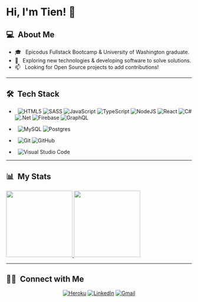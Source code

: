 # Hi, I'm Tien! 👋


## 💻 &nbsp;About Me 

- 🎓 &nbsp; Epicodus Fullstack Bootcamp & University of Washington graduate.
- 🚀  &nbsp; Exploring new technologies & developing software to solve solutions.
- 📫 &nbsp; Looking for Open Source projects to add contributions!

<hr />

## 🛠 &nbsp;Tech Stack

- &nbsp;
  <img alt="HTML5" src="https://img.shields.io/badge/html5-%23E34F26.svg?style=for-the-badge&logo=html5&logoColor=white"/>
  <img alt="SASS" src="https://img.shields.io/badge/SASS-hotpink.svg?style=for-the-badge&logo=SASS&logoColor=white"/>
  <img alt="JavaScript" src="https://img.shields.io/badge/javascript-%23323330.svg?style=for-the-badge&logo=javascript&logoColor=%23F7DF1E"/>
  <img alt="TypeScript" src="https://img.shields.io/badge/typescript-%23007ACC.svg?style=for-the-badge&logo=typescript&logoColor=white"/>
  <img alt="NodeJS" src="https://img.shields.io/badge/node.js-%2343853D.svg?style=for-the-badge&logo=node-dot-js&logoColor=white"/>
  <img alt="React" src="https://img.shields.io/badge/react-%2320232a.svg?style=for-the-badge&logo=react&logoColor=%2361DAFB"/>
  <img alt="C#" src="https://img.shields.io/badge/c%23-%23239120.svg?style=for-the-badge&logo=c-sharp&logoColor=white"/>
  <img alt=".Net" src="https://img.shields.io/badge/.NET-5C2D91?style=for-the-badge&logo=.net&logoColor=white"/>
  <img alt="Firebase" src="https://img.shields.io/badge/firebase-%23039BE5.svg?style=for-the-badge&logo=firebase"/>
  <img alt="GraphQL" src="https://img.shields.io/badge/-GraphQL-E10098?style=for-the-badge&logo=graphql"/>

- &nbsp;
  <img alt="MySQL" src="https://img.shields.io/badge/mysql-%2300f.svg?style=for-the-badge&logo=mysql&logoColor=white"/>
  <img alt="Postgres" src ="https://img.shields.io/badge/postgres-%23316192.svg?style=for-the-badge&logo=postgresql&logoColor=white"/>

- &nbsp;
  <img alt="Git" src="https://img.shields.io/badge/git-%23F05033.svg?style=for-the-badge&logo=git&logoColor=white"/>
  <img alt="GitHub" src="https://img.shields.io/badge/github-%23121011.svg?style=for-the-badge&logo=github&logoColor=white"/>

- &nbsp;
  <img alt="Visual Studio Code" src="https://img.shields.io/badge/VisualStudioCode-0078d7.svg?style=for-the-badge&logo=visual-studio-code&logoColor=white"/>

<hr />

## 	📊  &nbsp;My Stats
<p>
<a href="https://github.com/AVS1508">
  <img height="180em" src="https://github-readme-stats.vercel.app/api?username=tien96ng&show_icons=true&theme=radical" />
  <img height="180em" src="https://github-readme-stats-eight-theta.vercel.app/api/top-langs/?username=tien96ng&theme=radical&layout=compact&exclude_lang=java+r" />
</a>
</p>

<hr />

##  🤝🏻 &nbsp;Connect with Me

<p align="center">
<a href="https://tienapp.com/"><img alt="Heroku" src="https://img.shields.io/badge/TienApp-%23430098.svg?style=for-the-badge&logo=heroku&logoColor=white"/></a>
<a href="https://www.linkedin.com/in/nguyentien96/"><img alt="LinkedIn" src="https://img.shields.io/badge/Tien Nguyen-%230077B5.svg?style=for-the-badge&logo=linkedin&logoColor=white"/></a>
<a href="mailto:tien96ng@gmail.com"><img alt="Gmail" src="https://img.shields.io/badge/tien96ng-D14836?style=for-the-badge&logo=gmail&logoColor=white" /></a>

<!--
**tien96ng/tien96ng** is a ✨ _special_ ✨ repository because its `README.md` (this file) appears on your GitHub profile.


